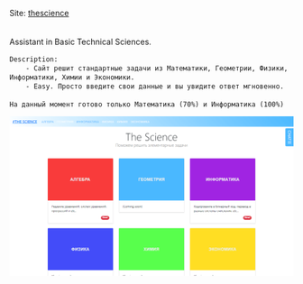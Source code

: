 <p>
	Site: <a href="https://thesci.000webhostapp.com" target="_blank">thescience</a>
	<br>
	<br>
	<br>
	Assistant in Basic Technical Sciences.

	Description:
		- Сайт решит стандартные задачи из Математики, Геометрии, Физики, Информатики, Химии и Экономики.
		- Easy. Просто введите свои данные и вы увидите ответ мгновенно.

	На данный момент готово только Математика (70%) и Информатика (100%)

![Alt text](img/screen.png?raw=true "Screen")
</p>
